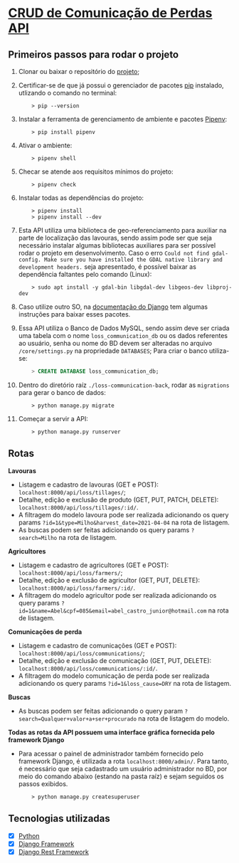 # [CRUD de Comunicação de Perdas API](https://github.com/oxyps/loss-communication-back)

## Primeiros passos para rodar o projeto
1. Clonar ou baixar o repositório do [projeto](https://github.com/oxyps/loss-communication-back);

1. Certificar-se de que já possui o gerenciador de pacotes [pip](https://pip.pypa.io/en/stable/installing/) instalado, utlizando o comando no terminal:
	``` shell
		> pip --version
	```

1. Instalar a ferramenta de gerenciamento de ambiente e pacotes [Pipenv](https://pypi.org/project/pipenv/):
	``` shell
		> pip install pipenv
	```

1. Ativar o ambiente:
	``` shell
		> pipenv shell
	```

1. Checar se atende aos requisitos mínimos do projeto:
	``` shell
		> pipenv check
	```

1. Instalar todas as dependências do projeto:
	``` shell
		> pipenv install
		> pipenv install --dev
	```

1. Esta API utiliza uma biblioteca de geo-referenciamento para auxiliar na parte de localização das lavouras, sendo assim pode ser que seja necessário instalar algumas bibliotecas auxiliares para ser possível rodar o projeto em desenvolvimento.
Caso o erro `Could not find gdal-config. Make sure you have installed the GDAL native library and development headers.` seja apresentado, é possível baixar as dependência faltantes pelo comando (Linux):
	``` shell
		> sudo apt install -y gdal-bin libgdal-dev libgeos-dev libproj-dev
	```

1. Caso utilize outro SO, na [documentação do Django](https://docs.djangoproject.com/en/3.1/ref/contrib/gis/install/) tem algumas instruções para baixar esses pacotes.

1. Essa API utiliza o Banco de Dados MySQL, sendo assim deve ser criada uma tabela com o nome `loss_communication_db` ou os dados referentes ao usuário, senha ou nome do BD devem ser alteradas no arquivo `/core/settings.py` na propriedade `DATABASES`; Para criar o banco utiliza-se:
	``` sql
		> CREATE DATABASE loss_communication_db;
	```

1. Dentro do diretório raíz `./loss-communication-back`, rodar as `migrations` para gerar o banco de dados:
	``` shell
		> python manage.py migrate
	```

1. Começar a servir a API:
	``` shell
		> python manage.py runserver
	```


## Rotas

**Lavouras**
* Listagem e cadastro de lavouras (GET e POST): `localhost:8000/api/loss/tillages/`;
* Detalhe, edição e exclusão de produto (GET, PUT, PATCH, DELETE): `localhost:8000/api/loss/tillages/:id/`.
* A filtragem do modelo lavoura pode ser realizada adicionando os query params `?id=1&type=Milho&harvest_date=2021-04-04` na rota de listagem.
* As buscas podem ser feitas adicionando os query params `?search=Milho` na rota de listagem.

**Agricultores**
* Listagem e cadastro de agricultores (GET e POST): `localhost:8000/api/loss/farmers/`;
* Detalhe, edição e exclusão de agricultor (GET, PUT, DELETE): `localhost:8000/api/loss/farmers/:id/`.
* A filtragem do modelo agricultor pode ser realizada adicionando os query params `?id=1&name=Abel&cpf=085&email=abel_castro_junior@hotmail.com` na rota de listagem.

**Comunicações de perda**
* Listagem e cadastro de comunicações (GET e POST): `localhost:8000/api/loss/communications/`;
* Detalhe, edição e exclusão de comunicação (GET, PUT, DELETE): `localhost:8000/api/loss/communications/:id/`.
* A filtragem do modelo comunicação de perda pode ser realizada adicionando os query params `?id=1&loss_cause=DRY` na rota de listagem.

**Buscas**
* As buscas podem ser feitas adicionando o query param `?search=Qualquer+valor+a+ser+procurado` na rota de listagem do modelo.

**Todas as rotas da API possuem uma interface gráfica fornecida pelo framework Django**
* Para acessar o painel de administrador também fornecido pelo framework Django, é utilizada a rota `localhost:8000/admin/`. Para tanto, é necessário que seja cadastrado um usuário administrador no BD, por meio do comando abaixo (estando na pasta raíz) e sejam seguidos os passos exibidos.
	``` shell
		> python manage.py createsuperuser
	```

## Tecnologias utilizadas
- [x] [Python](https://docs.python.org/3/)
- [x] [Django Framework](https://docs.djangoproject.com/en/3.1/)
- [x] [Django Rest Framework](https://www.django-rest-framework.org)
